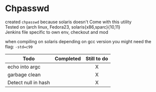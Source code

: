 # Chpasswd
created `chpasswd` because solaris doesn't Come with this utility  
Tested on (arch linux, Fedora23, solaris{x86,sparc}{10,11}  
Jenkins file specific to own env, checkout and mod  

when compiling on solaris depending on gcc version you might need the flag: `-std=c99`

| Todo          | Completed | Still to do | 
|---------------|:---------:|:-----------:|
|echo into argc |           |      X      |
|garbage clean  |           |      X      |
|Detect null in hash|       |      X      |
